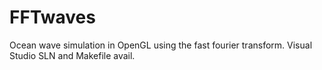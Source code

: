 # FFTwaves
Ocean wave simulation in OpenGL using the fast fourier transform. Visual Studio SLN and Makefile avail.
